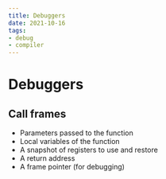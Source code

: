 ```yaml
---
title: Debuggers
date: 2021-10-16
tags:
- debug
- compiler
---
```


# Debuggers
## Call frames
- Parameters passed to the function
- Local variables of the function
- A snapshot of registers to use and restore
- A return address
- A frame pointer (for debugging)

